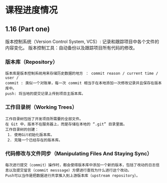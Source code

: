 <!--
 * @Author: William
 * @Date: 2022-01-15 19:07:50
 * @LastEditTime: 2022-01-16 13:12:10
 * @LastEditors: Please set LastEditors
 * @Description: 打开koroFileHeader查看配置 进行设置: https://github.com/OBKoro1/koro1FileHeader/wiki/%E9%85%8D%E7%BD%AE
 * @FilePath: /课程学习进度/readme.md
-->

# 课程进度情况

## 1.16 (Part one)
版本控制系统（Version Control System, VCS）: 记录和跟踪项目中各个文件的内容变化。
版本控制工具：自动备份以及跟踪项目所有代码的修改。

### 版本库（Repository）
    版本库是版本控制系统用来存储历史数据的地方 ： commit reason / current time / user / 
    commit : 类似一个对账单，每一次 commit 相当于在本地添加一次修改记录并且保存在版本库中。
    push: 将当地的提交记录上传到项目主版本库。

### 工作目录树（Working Trees）
    工作目录树包括了开发项目所需要的全部文件。
    在 Git 中，版本不在服务器上，而是存储在本地的 “.git” 目录里面。
    工作目录树的创建：
     1. 使用Git初始化版本库。
     2. 克隆一个已经存在的版本库。

### 代码修改与文件同步（Manipulating Files And Staying Sync）
    每次进行提交（commit）操作时，都会使得版本库中添加一个新的版本，包括了改动的日志信息以及提交留言（commit messsage）方便进行查找为什么进行这个改动。
    Push可以当作是把数据进行共享推入到上游版本库（upstream repository）。
    
